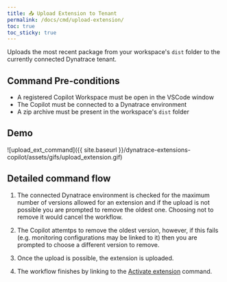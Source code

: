 ```yaml
---
title: 📤 Upload Extension to Tenant
permalink: /docs/cmd/upload-extension/
toc: true
toc_sticky: true
---
```


Uploads the most recent package from your workspace's `dist` folder to the currently connected
Dynatrace tenant.

## Command Pre-conditions

- A registered Copilot Workspace must be open in the VSCode window
- The Copilot must be connected to a Dynatrace environment
- A zip archive must be present in the workspace's `dist` folder

## Demo

![upload_ext_command]({{ site.baseurl }}/dynatrace-extensions-copilot/assets/gifs/upload_extension.gif)

## Detailed command flow

1. The connected Dynatrace environment is checked for the maximum number of versions allowed
   for an extension and if the upload is not possible you are prompted to remove the oldest
   one. Choosing not to remove it would cancel the workflow.

2. The Copilot attemtps to remove the oldest version, however, if this fails (e.g. monitoring
   configurations may be linked to it) then you are prompted to choose a different version 
   to remove.

3. Once the upload is possible, the extension is uploaded.
   
4. The workflow finishes by linking to the
   [Activate extension](/docs/cmd/activate-extension/) command.
